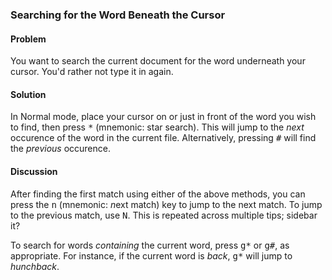 <h3>Searching for the Word Beneath the Cursor</h3>

<h4>Problem</h4>

You want to search the current document for the word underneath your cursor.
You'd rather not type it in again.

<h4>Solution</h4>

In Normal mode, place your cursor on or just in front of the word you wish to
find, then press <tt>*</tt> (mnemonic: star search).  This will jump to the
<i>next</i> occurence of the word in the current file. Alternatively, pressing
<tt>#</tt> will find the <i>previous</i> occurence.

<h4>Discussion</h4>

After finding the first match using either of the above methods, you can press
the <kbd>n</kbd> (mnemonic: <i>n</i>ext match) key to jump to the next match.
To jump to the previous match, use <kbd>N</kbd>. <span class="todo">This is
repeated across multiple tips; sidebar it?</span>

To search for words <i>containing</i> the current word, press <kbd>g\*</kbd>
or <kbd>g#</kbd>, as appropriate. For instance, if the current word is
<i>back</i>, <tt>g\*</tt> will jump to <i>hunchback</i>.
